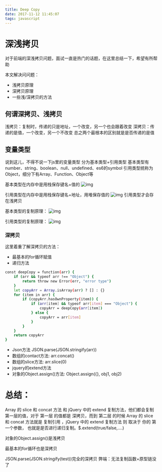 ```yaml
---
title: Deep Copy
date: 2017-11-12 11:45:07
tags: javascript
---
```



# 深浅拷贝

对于前端的深浅拷贝问题，面试一直是热门的话题，在这里总结一下，希望有所帮助

本文解决问问题：
- 浅拷贝原理
- 深拷贝原理
- 一些浅/深拷贝的方法

<!-- more -->

## 何谓深拷贝、浅拷贝
浅拷贝：复制时，传递的只是地址，一个改变，另一个也会跟着改变
深拷贝：传递的是值，一个改变，另一个不改变
总之两个最根本的区别就是是否传递的是值

## 变量类型
说到这儿，不得不说一下js里的变量类型
分为基本类型+引用类型
基本类型有number、string、boolean、null、undefined、es6的symbol
引用类型统称为Object，细分下有Array、Function、Object等

基本类型在内存中是用栈保存键名+值的
![img](baseType.png)

引用类型在内存中是用栈保存键名+地址，用堆保存值的
![img](referenceType.png)
引用类型才会存在浅拷贝

基本类型的复制原理：
![img](baseCopy.png)

引用类型的复制原理：
![img](referenceCopy.png)

### 深拷贝
这里着重了解深拷贝的方法：
* 最基本的for循环赋值
* 递归方法
``` bash
const deepCopy = function(arr) {
    if (arr && typeof arr !== "Object") {
        return throw new Error(err, "error type")
    }
    let copyArr = Array.isArray(arr) ? [] : {}
    for (item in arr) {
        if (copyArr.hasOwnProperty(item)) {
            if (arr[item] && typeof arr[item] === "Object") {
                copyArr = deepCopy(arr[item])
            } else {
                copyArr = arr[item]
            }
        }
    }
    return copyArr
}
```

* Json方法
JSON.parse(JSON.stringify(arr))
* 数组的contact方法: arr.concat()
* 数组的slice方法: arr.slice(0)
* jquery的extend方法
* 对象的Object.assign()方法: Object.assign({}, obj1, obj2)


# 总结：
Array 的 slice 和 concat 方法 和 jQuery 中的 extend 复制方法，他们都会复制第一层的值，对于 第一层 的值都是 深拷贝，而到 第二层 的时候 Array 的 slice 和 concat 方法就是 复制引用 ，jQuery 中的 extend 复制方法 则 取决于 你的 第一个参数， 也就是是否进行递归复制。$.extend(true/false,....)

对象的Object.assign()是浅拷贝

最基本的for循环也是深拷贝

JSON.parse(JSON.stringify(test))完全的深拷贝
弊端：无法复制函数+原型链没了